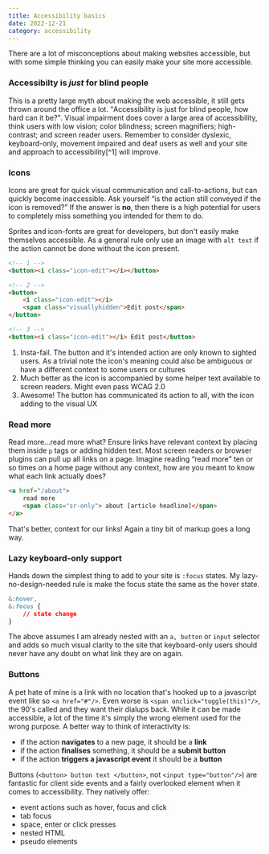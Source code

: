 ```yaml
---
title: Accessibility basics
date: 2022-12-21
category: accessibility
---
```


There are a lot of misconceptions about making websites accessible, but with some simple thinking you can easily make your site more accessible.

### Accessibilty is _just_ for blind people

This is a pretty large myth about making the web accessible, it still gets thrown around the office a lot. <q>Accessibility is just for blind people, how hard can it be?</q>. Visual impairment does cover a large area of accessibility, think users with low vision; color blindness; screen magnifiers; high-contrast; and screen reader users. Remember to consider dyslexic, keyboard-only, movement impaired and deaf users as well and your site and approach to accessibility[^1] will improve.

### Icons

Icons are great for quick visual communication and call-to-actions, but can quickly become inaccessible. Ask yourself <q>is the action still conveyed if the icon is removed?</q> If the answer is **no**, then there is a high potential for users to completely miss something you intended for them to do.

Sprites and icon-fonts are great for developers, but don't easily make themselves accessible. As a general rule only use an image with `alt text` if the action cannot be done without the icon present.

```html
<!-- 1 -->
<button><i class="icon-edit"></i></button>

<!-- 2 -->
<button>
	<i class="icon-edit"></i>
	<span class="visuallyhidden">Edit post</span>
</button>

<!-- 3 -->
<button><i class="icon-edit"></i> Edit post</button>
```

1. Insta-fail. The button and it's intended action are only known to sighted users. As a trivial note the icon's meaning could also be ambiguous or have a different context to some users or cultures
1. Much better as the icon is accompanied by some helper text available to screen readers. Might even pass WCAG 2.0
1. Awesome! The button has communicated its action to all, with the icon adding to the visual UX

### Read more

Read more...read more what? Ensure links have relevant context by placing them inside `p` tags or adding hidden text. Most screen readers or browser plugins can pull up all links on a page. Imagine reading <q>read more</q> ten or so times on a home page without any context, how are you meant to know what each link actually does?

```html
<a href="/about">
	read more
	<span class="sr-only"> about [article headline]</span>
</a>
```

That's better, context for our links! Again a tiny bit of markup goes a long way.

### Lazy keyboard-only support

Hands down the simplest thing to add to your site is `:focus` states. My lazy-no-design-needed rule is make the focus state the same as the hover state.

```css
&:hover,
&:focus {
	// state change
}
```

The above assumes I am already nested with an `a, button` or `input` selector and adds so much visual clarity to the site that keyboard-only users should never have any doubt on what link they are on again.

### Buttons

A pet hate of mine is a link with no location that's hooked up to a javascript event like so `<a href="#"/>`. Even worse is `<span onclick="toggle(this)"/>`, the 90's called and they want their dialups back. While it can be made accessible, a lot of the time it's simply the wrong element used for the wrong purpose. A better way to think of interactivity is:

- if the action **navigates** to a new page, it should be a **link**
- if the action **finalises** something, it should be a **submit button**
- if the action **triggers a javascript event** it should be a **button**

Buttons (`<button> button text </button>`, not `<input type="button"/>`) are fantastic for client side events and a fairly overlooked element when it comes to accessibility. They natively offer:

- event actions such as hover, focus and click
- tab focus
- space, enter or click presses
- nested HTML
- pseudo elements

